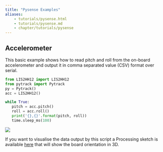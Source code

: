 ```yaml
---
title: "Pysense Examples"
aliases:
    - tutorials/pysense.html
    - tutorials/pysense.md
    - chapter/tutorials/pysense
---
```

## Accelerometer

This basic example shows how to read pitch and roll from the on-board accelerometer and output it in comma separated value (CSV) format over serial.

```python
from LIS2HH12 import LIS2HH12
from pytrack import Pytrack
py = Pytrack()
acc = LIS2HH12()

while True:
   pitch = acc.pitch()
   roll = acc.roll()
   print('{},{}'.format(pitch, roll))
   time.sleep_ms(100)
```

![](/gitbook/assets/accelerometer_visualiser%20%281%29.png)

If you want to visualise the data output by this script a Processing sketch is available [here](https://github.com/pycom/pycom-libraries/tree/master/examples/pytrack_pysense_accelerometer) that will show the board orientation in 3D.

